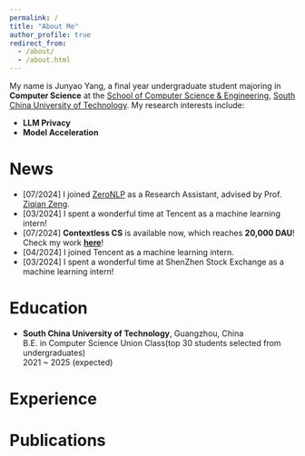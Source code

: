 ```yaml
---
permalink: /
title: "About Me"
author_profile: true
redirect_from: 
  - /about/
  - /about.html
---
```


My name is Junyao Yang, a final year undergraduate student majoring in **Computer Science** at the [School of Computer Science & Engineering](https://www2.scut.edu.cn/cs/), [South China University of Technology](https://www.scut.edu.cn/new/). My research interests include:

- **LLM Privacy**
- **Model Acceleration**

# News
- [07/2024] I joined [ZeroNLP](https://github.com/ZeroNLP) as a Research Assistant, advised by Prof. [Ziqian Zeng](https://ziqianzeng.github.io/).
- [03/2024] I spent a wonderful time at Tencent as a machine learning intern!
- [07/2024] **Contextless CS** is available now, which reaches **20,000 DAU**! Check my work **[here](https://kf.qq.com/)**!
- [04/2024] I joined Tencent as a machine learning intern.
- [03/2024] I spent a wonderful time at ShenZhen Stock Exchange as a machine learning intern!

Education
======
- **South China University of Technology**, Guangzhou, China  
  B.E. in Computer Science Union Class(top 30 students selected from undergraduates)<br>2021 ~ 2025 (expected)

Experience
======



Publications
======


